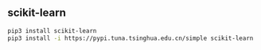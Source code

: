 

## scikit-learn
```sh
pip3 install scikit-learn
pip3 install -i https://pypi.tuna.tsinghua.edu.cn/simple scikit-learn
```